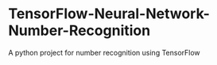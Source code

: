 # TensorFlow-Neural-Network-Number-Recognition
A python project for number recognition using TensorFlow
